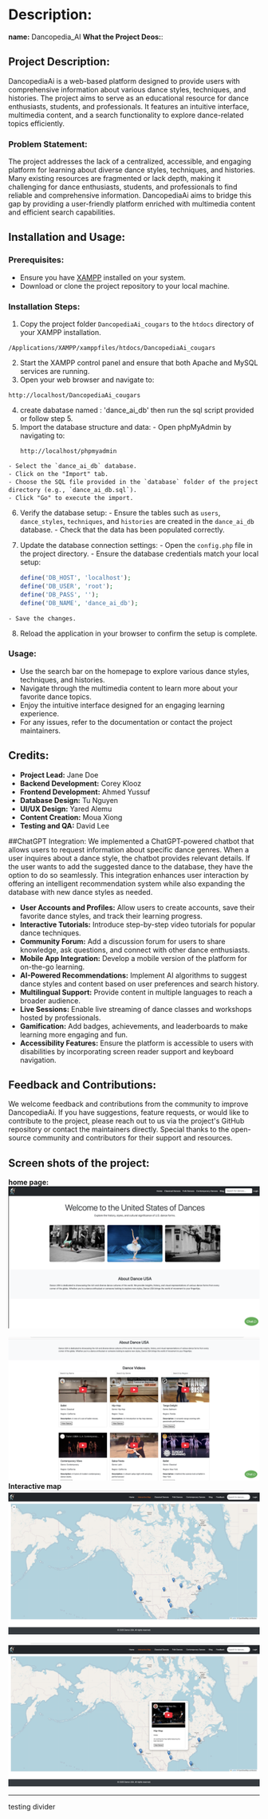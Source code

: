  
 # Description:
   **name:** Dancopedia_AI
   **What the Project Deos:**:
   
 
## Project Description:
DancopediaAi is a web-based platform designed to provide users with comprehensive information about various dance styles, techniques, and histories. The project aims to serve as an educational resource for dance enthusiasts, students, and professionals. It features an intuitive interface, multimedia content, and a search functionality to explore dance-related topics efficiently. 
### Problem Statement:
The project addresses the lack of a centralized, accessible, and engaging platform for learning about diverse dance styles, techniques, and histories. Many existing resources are fragmented or lack depth, making it challenging for dance enthusiasts, students, and professionals to find reliable and comprehensive information. DancopediaAi aims to bridge this gap by providing a user-friendly platform enriched with multimedia content and efficient search capabilities.

## Installation and Usage:

### Prerequisites:
- Ensure you have [XAMPP](https://www.apachefriends.org/index.html) installed on your system.
- Download or clone the project repository to your local machine.

### Installation Steps:
1. Copy the project folder `DancopediaAi_cougars` to the `htdocs` directory of your XAMPP installation.
  ```
  /Applications/XAMPP/xamppfiles/htdocs/DancopediaAi_cougars
  ```
2. Start the XAMPP control panel and ensure that both Apache and MySQL services are running.
3. Open your web browser and navigate to:
  ```
  http://localhost/DancopediaAi_cougars
  ```
  4. create dabatase named  : 'dance_ai_db' then run the sql script provided or follow step 5.
  5. Import the database structure and data:
    - Open phpMyAdmin by navigating to:
      ```
      http://localhost/phpmyadmin
      ```
    - Select the `dance_ai_db` database.
    - Click on the "Import" tab.
    - Choose the SQL file provided in the `database` folder of the project directory (e.g., `dance_ai_db.sql`).
    - Click "Go" to execute the import.

  6. Verify the database setup:
    - Ensure the tables such as `users`, `dance_styles`, `techniques`, and `histories` are created in the `dance_ai_db` database.
    - Check that the data has been populated correctly.

  7. Update the database connection settings:
    - Open the `config.php` file in the project directory.
    - Ensure the database credentials match your local setup:
      ```php
      define('DB_HOST', 'localhost');
      define('DB_USER', 'root');
      define('DB_PASS', '');
      define('DB_NAME', 'dance_ai_db');
      ```
    - Save the changes.

  8. Reload the application in your browser to confirm the setup is complete.

### Usage:
- Use the search bar on the homepage to explore various dance styles, techniques, and histories.
- Navigate through the multimedia content to learn more about your favorite dance topics.
- Enjoy the intuitive interface designed for an engaging learning experience.
- For any issues, refer to the documentation or contact the project maintainers.

## Credits:
- **Project Lead:** Jane Doe  
- **Backend Development:** Corey Klooz
- **Frontend Development:** Ahmed Yussuf
- **Database Design:** Tu Nguyen
- **UI/UX Design:** Yared Alemu
- **Content Creation:** Moua Xiong
- **Testing and QA:** David Lee  


##ChatGPT Integration:
We implemented a ChatGPT-powered chatbot that allows users to request information about specific dance genres. When a user inquires about a dance style, the chatbot provides relevant details. If the user wants to add the suggested dance to the database, they have the option to do so seamlessly. This integration enhances user interaction by offering an intelligent recommendation system while also expanding the database with new dance styles as needed.
- **User Accounts and Profiles:** Allow users to create accounts, save their favorite dance styles, and track their learning progress.
- **Interactive Tutorials:** Introduce step-by-step video tutorials for popular dance techniques.
- **Community Forum:** Add a discussion forum for users to share knowledge, ask questions, and connect with other dance enthusiasts.
- **Mobile App Integration:** Develop a mobile version of the platform for on-the-go learning.
- **AI-Powered Recommendations:** Implement AI algorithms to suggest dance styles and content based on user preferences and search history.
- **Multilingual Support:** Provide content in multiple languages to reach a broader audience.
- **Live Sessions:** Enable live streaming of dance classes and workshops hosted by professionals.
- **Gamification:** Add badges, achievements, and leaderboards to make learning more engaging and fun.
- **Accessibility Features:** Ensure the platform is accessible to users with disabilities by incorporating screen reader support and keyboard navigation.

## Feedback and Contributions:
We welcome feedback and contributions from the community to improve DancopediaAi. If you have suggestions, feature requests, or would like to contribute to the project, please reach out to us via the project's GitHub repository or contact the maintainers directly.
Special thanks to the open-source community and contributors for their support and resources.  
 
  ## Screen shots of the project: 
  **home page:**
![alt "Screen shots of the home page "](/images_read_me_page/home.png)

 
  ![alt "Screen shots of the home page "](/images_read_me_page/home2.png)
**Interactive map**
![alt "Screen shots of the interacive map page "](/images_read_me_page/interactive_map.png)

![alt "Screen shots of the interacive map page "](/images_read_me_page/interactive_map2.png)



--- 
testing divider
